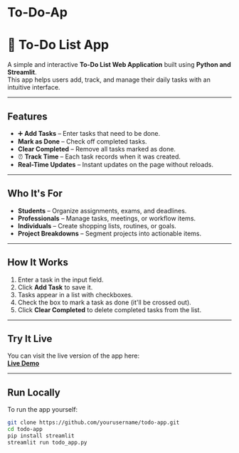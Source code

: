 # To-Do-Ap

# 📝 To-Do List App

A simple and interactive **To-Do List Web Application** built using **Python and Streamlit**.  
This app helps users add, track, and manage their daily tasks with an intuitive interface.

---

##  Features
- ➕ **Add Tasks** – Enter tasks that need to be done.
-  **Mark as Done** – Check off completed tasks.
-  **Clear Completed** – Remove all tasks marked as done.
- ⏰ **Track Time** – Each task records when it was created.
-  **Real-Time Updates** – Instant updates on the page without reloads.

---

##  Who It's For
-  **Students** – Organize assignments, exams, and deadlines.
-  **Professionals** – Manage tasks, meetings, or workflow items.
-  **Individuals** – Create shopping lists, routines, or goals.
-  **Project Breakdowns** – Segment projects into actionable items.

---

##  How It Works
1. Enter a task in the input field.  
2. Click **Add Task** to save it.  
3. Tasks appear in a list with checkboxes.  
4. Check the box to mark a task as done (it'll be crossed out).  
5. Click **Clear Completed** to delete completed tasks from the list.

---

##  Try It Live
You can visit the live version of the app here:  
**[Live Demo](https://to-do-ap-hjekiekzucdc3sjagxbegv.streamlit.app/)**  

---

##  Run Locally
To run the app yourself:

```bash
git clone https://github.com/yourusername/todo-app.git
cd todo-app
pip install streamlit
streamlit run todo_app.py





